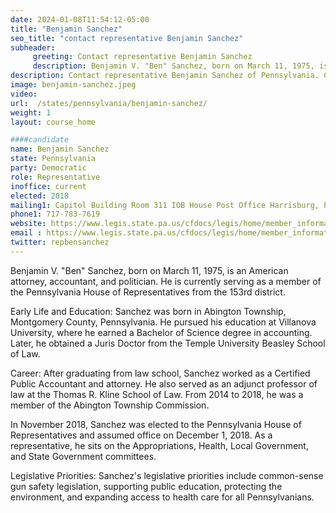 ```yaml
---
date: 2024-01-08T11:54:12-05:00
title: "Benjamin Sanchez"
seo_title: "contact representative Benjamin Sanchez"
subheader:
     greeting: Contact representative Benjamin Sanchez
     description: Benjamin V. "Ben" Sanchez, born on March 11, 1975, is an American attorney, accountant, and politician. He is currently serving as a member of the Pennsylvania House of Representatives from the 153rd district.
description: Contact representative Benjamin Sanchez of Pennsylvania. Contact information for Benjamin Sanchez includes email address, phone number, and mailing address.
image: benjamin-sanchez.jpeg
video:
url:  /states/pennsylvania/benjamin-sanchez/
weight: 1
layout: course_home

####candidate
name: Benjamin Sanchez
state: Pennsylvania
party: Democratic
role: Representative
inoffice: current
elected: 2018
mailing1: Capitol Building Room 311 IOB House Post Office Harrisburg, PA 17120
phone1: 717-783-7619
website: https://www.legis.state.pa.us/cfdocs/legis/home/member_information/House_bio.cfm?id=1849/
email : https://www.legis.state.pa.us/cfdocs/legis/home/member_information/House_bio.cfm?id=1849/
twitter: repbensanchez
---
```


Benjamin V. "Ben" Sanchez, born on March 11, 1975, is an American attorney, accountant, and politician. He is currently serving as a member of the Pennsylvania House of Representatives from the 153rd district.

Early Life and Education:
Sanchez was born in Abington Township, Montgomery County, Pennsylvania. He pursued his education at Villanova University, where he earned a Bachelor of Science degree in accounting. Later, he obtained a Juris Doctor from the Temple University Beasley School of Law.

Career:
After graduating from law school, Sanchez worked as a Certified Public Accountant and attorney. He also served as an adjunct professor of law at the Thomas R. Kline School of Law. From 2014 to 2018, he was a member of the Abington Township Commission.

In November 2018, Sanchez was elected to the Pennsylvania House of Representatives and assumed office on December 1, 2018. As a representative, he sits on the Appropriations, Health, Local Government, and State Government committees.

Legislative Priorities:
Sanchez's legislative priorities include common-sense gun safety legislation, supporting public education, protecting the environment, and expanding access to health care for all Pennsylvanians.
